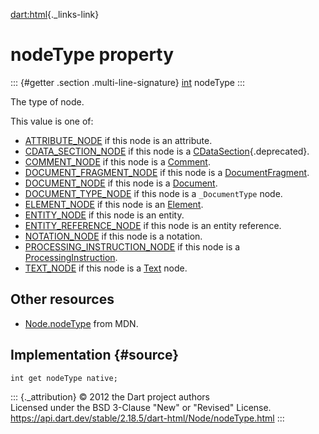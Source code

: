 [dart:html](../../dart-html/dart-html-library){._links-link}

nodeType property
=================

::: {#getter .section .multi-line-signature}
[int](../../dart-core/int-class) nodeType
:::

The type of node.

This value is one of:

-   [ATTRIBUTE\_NODE](attribute_node-constant) if this node is an
    attribute.
-   [CDATA\_SECTION\_NODE](cdata_section_node-constant) if this node is
    a [CDataSection](../cdatasection-class){.deprecated}.
-   [COMMENT\_NODE](comment_node-constant) if this node is a
    [Comment](../comment-class).
-   [DOCUMENT\_FRAGMENT\_NODE](document_fragment_node-constant) if this
    node is a [DocumentFragment](../documentfragment-class).
-   [DOCUMENT\_NODE](document_node-constant) if this node is a
    [Document](../document-class).
-   [DOCUMENT\_TYPE\_NODE](document_type_node-constant) if this node is
    a `_DocumentType` node.
-   [ELEMENT\_NODE](element_node-constant) if this node is an
    [Element](../element-class).
-   [ENTITY\_NODE](entity_node-constant) if this node is an entity.
-   [ENTITY\_REFERENCE\_NODE](entity_reference_node-constant) if this
    node is an entity reference.
-   [NOTATION\_NODE](notation_node-constant) if this node is a notation.
-   [PROCESSING\_INSTRUCTION\_NODE](processing_instruction_node-constant)
    if this node is a
    [ProcessingInstruction](../processinginstruction-class).
-   [TEXT\_NODE](text_node-constant) if this node is a
    [Text](../text-class) node.

Other resources
---------------

-   [Node.nodeType](https://developer.mozilla.org/en-US/docs/Web/API/Node.nodeType)
    from MDN.

Implementation {#source}
--------------

``` {.language-dart data-language="dart"}
int get nodeType native;
```

::: {._attribution}
© 2012 the Dart project authors\
Licensed under the BSD 3-Clause \"New\" or \"Revised\" License.\
<https://api.dart.dev/stable/2.18.5/dart-html/Node/nodeType.html>
:::
